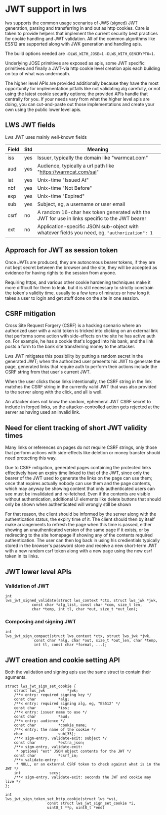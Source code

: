 # JWT support in lws

lws supports the common usage scenarios of JWS (signed) JWT generation,
parsing and transferring in and out as http cookies.  Care is taken to provide
helpers that implement the current security best practices for cookie handling
and JWT validation.  All of the common algorithms like ES512 are supported
along with JWK generation and handling apis.

The build options needed are `-DLWS_WITH_JOSE=1` `-DLWS_WITH_GENCRYPTO=1`.

Underlying JOSE primitives are exposed as apis, some JWT specific primitives
and finally a JWT-via http cookie level creation apis each building on top of
what was underneath.

The higher level APIs are provided additionally because they have the most
opportunity for implementation pitfalls like not validating alg carefully, or
not using the latest cookie security options; the provided APIs handle that
centrally for you.  If your needs vary from what the higher level apis are
doing, you can cut-and-paste out those implementations and create your own
using the public lower level apis.

## LWS JWT fields

Lws JWT uses mainly well-known fields

Field|Std|Meaning
---|---|---
iss|yes|Issuer, typically the domain like "warmcat.com"
aud|yes|Audience, typically a url path like "https://warmcat.com/sai"
iat|yes|Unix-time "Issued At"
nbf|yes|Unix-time "Not Before"
exp|yes|Unix-time "Expired"
sub|yes|Subject, eg, a username or user email
csrf|no|A random 16-char hex token generated with the JWT for use in links specific to the JWT bearer
ext|no|Application-specific JSON sub-object with whatever fields you need, eg, `"authorization": 1`

## Approach for JWT as session token

Once JWTs are produced, they are autonomous bearer tokens, if they are not kept
secret between the browser and the site, they will be accepted as evidence for
having rights to the session from anyone.

Requiring https, and various other cookie hardening techniques make it more
difficult for them to leak, but it is still necessary to strictly constrain the
token's validity time, usually to a few tens of minutes or how long it takes a
user to login and get stuff done on the site in one session.

## CSRF mitigation

Cross Site Request Forgery (CSRF) is a hacking scenario where an authorized
user with a valid token is tricked into clicking on an external link that
performs some action with side-effects on the site he has active auth on.  For
example, he has a cookie that's logged into his bank, and the link posts a form
to the bank site transferring money to the attacker.

Lws JWT mitigates this possibility by putting a random secret in the generated
JWT; when the authorized user presents his JWT to generate the page, generated
links that require auth to perform their actions include the CSRF string from
that user's current JWT.

When the user clicks those links intentionally, the CSRF string in the link
matches the CSRF string in the currently valid JWT that was also provided to
the server along with the click, and all is well.

An attacker does not know the random, ephemeral JWT CSRF secret to include in
forged links, so the attacker-controlled action gets rejected at the server as
having used an invalid link.

## Need for client tracking of short JWT validity times

Many links or references on pages do not require CSRF strings, only those that
perform actions with side-effects like deletion or money transfer should need
protecting this way.

Due to CSRF mitigation, generated pages containing the protected links
effectively have an expiry time linked to that of the JWT, since only the bearer
of the JWT used to generate the links on the page can use them; once that
expires actually nobody can use them and the page contents, which may anyway
be showing content that only authenticated users can see must be invalidated and
re-fetched.  Even if the contents are visible without authentication, additional
UI elements like delete buttons that should only be shown when authenticated
will wrongly still be shown 

For that reason, the client should be informed by the server along with the
authentication status, the expiry time of it.  The client should then by itself
make arrangements to refresh the page when this time is passed,
either showing an unauthenticated version of the same page if it exists, or by
redirecting to the site homepage if showing any of the contents required
authentication.  The user can then log back in using his credientials typically
stored in the browser's password store and receive a new short-term JWT with a
new random csrf token along with a new page using the new csrf token in its
links.

## JWT lower level APIs

### Validation of JWT

```
int
lws_jwt_signed_validate(struct lws_context *ctx, struct lws_jwk *jwk,
			const char *alg_list, const char *com, size_t len,
			char *temp, int tl, char *out, size_t *out_len);
```

### Composing and signing JWT

```
int
lws_jwt_sign_compact(struct lws_context *ctx, struct lws_jwk *jwk,
		     const char *alg, char *out, size_t *out_len, char *temp,
		     int tl, const char *format, ...);
```

## JWT creation and cookie setting API

Both the validation and signing apis use the same struct to contain their
aguments.

```
struct lws_jwt_sign_set_cookie {
	struct lws_jwk			*jwk;
	/**< entry: required signing key */
	const char			*alg;
	/**< entry: required signing alg, eg, "ES512" */
	const char 			*iss;
	/**< entry: issuer name to use */
	const char			*aud;
	/**< entry: audience */
	const char			*cookie_name;
	/**< entry: the name of the cookie */
	char				sub[33];
	/**< sign-entry, validate-exit: subject */
	const char			*extra_json;
	/**< sign-entry, validate-exit:
	 * optional "ext" JSON object contents for the JWT */
	const char			*csrf_in;
	/**< validate-entry:
	 * NULL, or an external CSRF token to check against what is in the JWT */
	int				secs;
	/**< sign-entry, validate-exit: seconds the JWT and cookie may live */
};

int
lws_jwt_sign_token_set_http_cookie(struct lws *wsi,
				   const struct lws_jwt_sign_set_cookie *i,
				   uint8_t **p, uint8_t *end)
```
